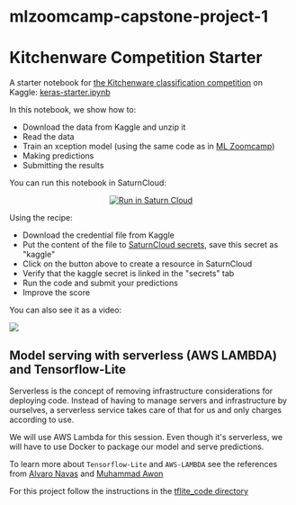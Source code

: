 # mlzoomcamp-capstone-project-1


# Kitchenware Competition Starter

A starter notebook for [the Kitchenware classification competition](https://www.kaggle.com/competitions/kitchenware-classification/) on Kaggle: [keras-starter.ipynb](keras-starter.ipynb)

In this notebook, we show how to:


- Download the data from Kaggle and unzip it
- Read the data
- Train an xception model (using the same code as in [ML Zoomcamp](http://mlzoomcamp.com))
- Making predictions
- Submitting the results 

You can run this notebook in SaturnCloud:

<p align="center">
    <a href="https://app.community.saturnenterprise.io/dash/resources?recipeUrl=https://raw.githubusercontent.com/DataTalksClub/kitchenware-competition-starter/main/kitchenware-jupyter-recipe.json" target="_blank" rel="noopener">
        <img src="https://saturncloud.io/images/embed/run-in-saturn-cloud.svg" alt="Run in Saturn Cloud"/>
    </a>
</p>


Using the recipe:

- Download the credential file from Kaggle
- Put the content of the file to [SaturnCloud secrets](https://app.community.saturnenterprise.io/dash/o/community/secrets), save this secret as "kaggle" 
- Click on the button above to create a resource in SaturnCloud
- Verify that the kaggle secret is linked in the "secrets" tab
- Run the code and submit your predictions
- Improve the score

You can also see it as a video:


<a href="https://www.loom.com/share/c41e5691bd36414fa4df8de9c905cc58">
    <img src="https://user-images.githubusercontent.com/875246/206399525-097683c4-62bd-436b-815a-4ac8543502a9.png" />
</a>




## Model serving with serverless (AWS LAMBDA) and Tensorflow-Lite
Serverless is the concept of removing infrastructure considerations for deploying code. Instead of having to manage servers and infrastructure by ourselves, a serverless service takes care of that for us and only charges according to use.

We will use AWS Lambda for this session. Even though it's serverless, we will have to use Docker to package our model and serve predictions.

To learn more about `Tensorflow-Lite` and `AWS-LAMBDA` see the references from [Alvaro Navas](https://github.com/ziritrion/ml-zoomcamp/blob/main/notes/09_serverless.md) and [Muhammad Awon](https://github.com/MuhammadAwon/ml-engineering/blob/main/09-serverless/README.md)

For this project follow the instructions in the [tflite_code directory](./tflite_code/README.md)
